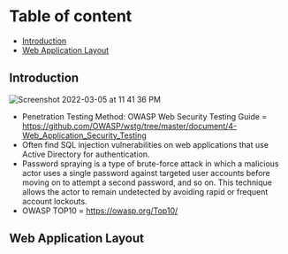 # Table of content

- [Introduction](#Introduction)
- [Web Application Layout](#Web-Application-Layout)


## Introduction

![Screenshot 2022-03-05 at 11 41 36 PM](https://user-images.githubusercontent.com/96379191/156890224-fa57b426-e5f5-433e-a400-f60ab8037055.png)

- Penetration Testing Method: OWASP Web Security Testing Guide = https://github.com/OWASP/wstg/tree/master/document/4-Web_Application_Security_Testing
- Often find SQL injection vulnerabilities on web applications that use Active Directory for authentication. 
- Password spraying is a type of brute-force attack in which a malicious actor uses a single password against targeted user accounts before moving on to attempt a second password, and so on. This technique allows the actor to remain undetected by avoiding rapid or frequent account lockouts.
- OWASP TOP10 = https://owasp.org/Top10/

## Web Application Layout
